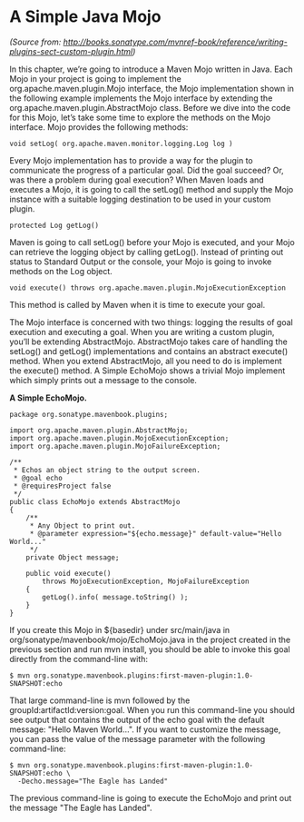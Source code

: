 # A Simple Java Mojo
_(Source from: http://books.sonatype.com/mvnref-book/reference/writing-plugins-sect-custom-plugin.html)_

In this chapter, we’re going to introduce a Maven Mojo written in Java. Each Mojo in your project is going to implement the org.apache.maven.plugin.Mojo interface, the Mojo implementation shown in the following example implements the Mojo interface by extending the org.apache.maven.plugin.AbstractMojo class. Before we dive into the code for this Mojo, let’s take some time to explore the methods on the Mojo interface. Mojo provides the following methods:

    void setLog( org.apache.maven.monitor.logging.Log log )

Every Mojo implementation has to provide a way for the plugin to communicate the progress of a particular goal. Did the goal succeed? Or, was there a problem during goal execution? When Maven loads and executes a Mojo, it is going to call the setLog() method and supply the Mojo instance with a suitable logging destination to be used in your custom plugin.

    protected Log getLog()

Maven is going to call setLog() before your Mojo is executed, and your Mojo can retrieve the logging object by calling getLog(). Instead of printing out status to Standard Output or the console, your Mojo is going to invoke methods on the Log object.

    void execute() throws org.apache.maven.plugin.MojoExecutionException

This method is called by Maven when it is time to execute your goal.

The Mojo interface is concerned with two things: logging the results of goal execution and executing a goal. When you are writing a custom plugin, you’ll be extending AbstractMojo. AbstractMojo takes care of handling the setLog() and getLog() implementations and contains an abstract execute() method. When you extend AbstractMojo, all you need to do is implement the execute() method. A Simple EchoMojo shows a trivial Mojo implement which simply prints out a message to the console.

**A Simple EchoMojo.** 

    package org.sonatype.mavenbook.plugins;
    
    import org.apache.maven.plugin.AbstractMojo;
    import org.apache.maven.plugin.MojoExecutionException;
    import org.apache.maven.plugin.MojoFailureException;
    
    /**
     * Echos an object string to the output screen.
     * @goal echo
     * @requiresProject false
     */
    public class EchoMojo extends AbstractMojo
    {
        /**
         * Any Object to print out.
         * @parameter expression="${echo.message}" default-value="Hello World..."
         */
        private Object message;
    
        public void execute()
            throws MojoExecutionException, MojoFailureException
        {
            getLog().info( message.toString() );
        }
    }

If you create this Mojo in ${basedir} under src/main/java in org/sonatype/mavenbook/mojo/EchoMojo.java in the project created in the previous section and run mvn install, you should be able to invoke this goal directly from the command-line with:

    $ mvn org.sonatype.mavenbook.plugins:first-maven-plugin:1.0-SNAPSHOT:echo
    
That large command-line is mvn followed by the groupId:artifactId:version:goal. When you run this command-line you should see output that contains the output of the echo goal with the default message: "Hello Maven World…". If you want to customize the message, you can pass the value of the message parameter with the following command-line:

    $ mvn org.sonatype.mavenbook.plugins:first-maven-plugin:1.0-SNAPSHOT:echo \
      -Decho.message="The Eagle has Landed"

The previous command-line is going to execute the EchoMojo and print out the message "The Eagle has Landed".
